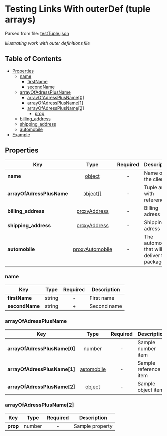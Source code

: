 # __Testing Links With outerDef (tuple arrays)__
Parsed from file: [testTuple.json](https://github.com/McCastles/JMC/blob/master/examples/outer/testTuple.json)

_Illustrating work with outer definitions file_
## Table of Contents
* [Properties](#properties)
	* [name](#name)
		* [firstName](#name)
		* [secondName](#name)
	* [arrayOfAdressPlusName](#arrayOfAdressPlusName)
		* [arrayOfAdressPlusName[0]](#arrayOfAdressPlusName)
		* [arrayOfAdressPlusName[1]](#arrayOfAdressPlusName)
		* [arrayOfAdressPlusName[2]](#arrayOfAdressPlusName[2])
			* [prop](#arrayOfAdressPlusName[2])
	* [billing_address](##properties)
	* [shipping_address](##properties)
	* [automobile](##properties)
* [Example](#example)
## __Properties__

|Key|Type|Required|Description|
|-|:-:|:-:|-|
|__name__|[object](#name)|-|Name of the client|
|__arrayOfAdressPlusName__|[object[]](#arrayOfAdressPlusName)|-|Tuple array with references|
|__billing_address__|[proxyAddress](./definitions/proxy.md#proxyAddress)|-|Billing adress|
|__shipping_address__|[proxyAddress](./definitions/proxy.md#proxyAddress)|-|Shipping adress|
|__automobile__|[proxyAutomobile](./definitions/proxy.md#proxyAutomobile)|-|The automobile that will deliver the package|
### __name__

|Key|Type|Required|Description|
|-|:-:|:-:|-|
|__firstName__|string|-|First name|
|__secondName__|string|+|Second name|
### __arrayOfAdressPlusName__

|Key|Type|Required|Description|
|-|:-:|:-:|-|
|__arrayOfAdressPlusName[0]__|number|-|Sample number item|
|__arrayOfAdressPlusName[1]__|[automobile](./definitions/proxy.md#automobile)|-|Sample reference item|
|__arrayOfAdressPlusName[2]__|[object](#arrayOfAdressPlusName[2])|-|Sample object item|
### __arrayOfAdressPlusName[2]__

|Key|Type|Required|Description|
|-|:-:|:-:|-|
|__prop__|number|-|Sample property|